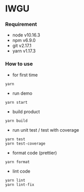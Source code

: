 # IWGU

### Requirement

-   node v10.16.3
-   npm v6.9.0
-   git v2.17.1
-   yarn v1.17.3

### How to use

-   for first time

```
yarn
```

-   run demo

```
yarn start
```

-   build product

```
yarn build
```

-   run unit test / test with coverage

```
yarn test
yarn test-coverage
```

-   format code (prettier)

```
yarn format
```

-   lint code

```
yarn lint
yarn lint-fix
```
